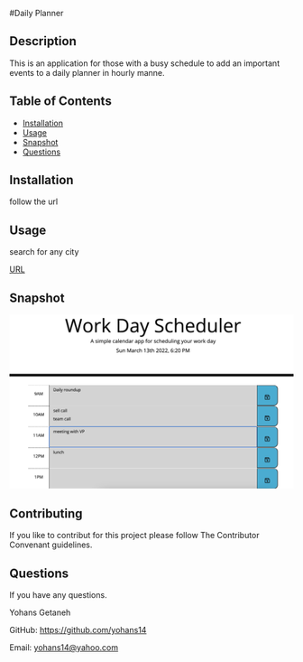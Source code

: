 #Daily Planner

## Description

This is an application for those with a busy schedule to add an important events to a daily planner in hourly manne.

## Table of Contents

- [Installation](#installation)
- [Usage](#usage)
- [Snapshot](#snapshot)
- [Questions](#questions)

## Installation

follow the url

## Usage

search for any city

[URL](https://yohans14.github.io//)

## Snapshot

![project screenshot](./assets/images/dailyplanner.png)

## Contributing

If you like to contribut for this project please follow The Contributor Convenant guidelines.

## Questions

If you have any questions.

Yohans Getaneh

GitHub: https://github.com/yohans14

Email: yohans14@yahoo.com
